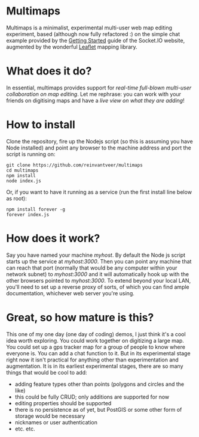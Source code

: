 # Multimaps

Multimaps is a minimalist, experimental multi-user web map editing experiment, based (although now fully refactored :) on the simple chat example provided by the [Getting Started](http://socket.io/get-started/chat/) guide of the Socket.IO website, augmented by the wonderful [Leaflet](http://leafletjs.com/) mapping library.

# What does it do?
In essential, multimaps provides support for *real-time full-blown multi-user collaboration on map editing*. Let me rephrase: you can work with your friends on digitising maps and have a *live view on what they are adding*! 

# How to install
Clone the repository, fire up the Nodejs script (so this is assuming you have Node installed) and point any browser to the machine address and port the script is running on:

    git clone https://github.com/reinvantveer/multimaps
    cd multimaps
    npm install
    node index.js

Or, if you want to have it running as a service (run the first install line below as root):

    npm install forever -g
    forever index.js

# How does it work?
Say you have named your machine *myhost*. By default the Node js script starts up the service at *myhost:3000*. Then you can point any machine that can reach that port (normally that would be any computer within your network subnet) to *myhost:3000* and it will automatically hook up with the other browsers pointed to *myhost:3000*. To extend beyond your local LAN, you'll need to set up a reverse proxy of sorts, of which you can find ample documentation, whichever web server you're using.

# Great, so how mature is this?
This one of my one day (one day of coding) demos, I just think it's a cool idea worth exploring. You could work together on digitizing a large map. You could set up a gps tracker map for a group of people to know where everyone is. You can add a chat function to it. But in its experimental stage right now it isn't practical for anything other than experimentation and augmentation. It is in its earliest experimental stages, there are so many things that would be cool to add: 
* adding feature types other than points (polygons and circles and the like)
* this could be fully CRUD; only additions are supported for now
* editing properties should be supported
* there is no persistence as of yet, but PostGIS or some other form of storage would be necessary
* nicknames or user authentication
* etc. etc.